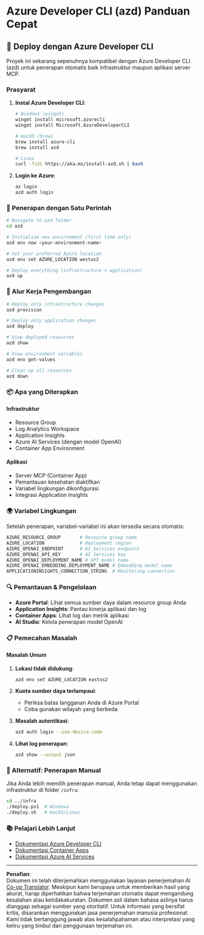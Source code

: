 <!--
CO_OP_TRANSLATOR_METADATA:
{
  "original_hash": "3ef1c97c5c40577da3be422d29276383",
  "translation_date": "2025-09-30T12:25:13+00:00",
  "source_file": "azd/README.md",
  "language_code": "id"
}
-->
# Azure Developer CLI (azd) Panduan Cepat

## 🚀 Deploy dengan Azure Developer CLI

Proyek ini sekarang sepenuhnya kompatibel dengan Azure Developer CLI (azd) untuk penerapan otomatis baik infrastruktur maupun aplikasi server MCP.

### Prasyarat

1. **Instal Azure Developer CLI**:
   ```bash
   # Windows (winget)
   winget install microsoft.azurecli
   winget install Microsoft.AzureDeveloperCLI
   
   # macOS (brew)
   brew install azure-cli
   brew install azd
   
   # Linux
   curl -fsSL https://aka.ms/install-azd.sh | bash
   ```

2. **Login ke Azure**:
   ```bash
   az login
   azd auth login
   ```

### 🎯 Penerapan dengan Satu Perintah

```bash
# Navigate to azd folder
cd azd

# Initialize new environment (first time only)
azd env new <your-environment-name>

# Set your preferred Azure location
azd env set AZURE_LOCATION westus2

# Deploy everything (infrastructure + application)
azd up
```

### 🔧 Alur Kerja Pengembangan

```bash
# Deploy only infrastructure changes
azd provision

# Deploy only application changes  
azd deploy

# View deployed resources
azd show

# View environment variables
azd env get-values

# Clean up all resources
azd down
```

### 📦 Apa yang Diterapkan

#### **Infrastruktur**
- Resource Group
- Log Analytics Workspace  
- Application Insights
- Azure AI Services (dengan model OpenAI)
- Container App Environment

#### **Aplikasi**
- Server MCP (Container App)
- Pemantauan kesehatan diaktifkan
- Variabel lingkungan dikonfigurasi
- Integrasi Application Insights

### 🌍 Variabel Lingkungan

Setelah penerapan, variabel-variabel ini akan tersedia secara otomatis:

```bash
AZURE_RESOURCE_GROUP       # Resource group name
AZURE_LOCATION             # Deployment region
AZURE_OPENAI_ENDPOINT      # AI Services endpoint
AZURE_OPENAI_API_KEY       # AI Services key
AZURE_OPENAI_DEPLOYMENT_NAME # GPT model name
AZURE_OPENAI_EMBEDDING_DEPLOYMENT_NAME # Embedding model name
APPLICATIONINSIGHTS_CONNECTION_STRING  # Monitoring connection
```

### 🔍 Pemantauan & Pengelolaan

- **Azure Portal**: Lihat semua sumber daya dalam resource group Anda
- **Application Insights**: Pantau kinerja aplikasi dan log
- **Container Apps**: Lihat log dan metrik aplikasi
- **AI Studio**: Kelola penerapan model OpenAI

### 📋 Pemecahan Masalah

#### **Masalah Umum**

1. **Lokasi tidak didukung**:
   ```bash
   azd env set AZURE_LOCATION eastus2
   ```

2. **Kuota sumber daya terlampaui**:
   - Periksa batas langganan Anda di Azure Portal
   - Coba gunakan wilayah yang berbeda

3. **Masalah autentikasi**:
   ```bash
   azd auth login --use-device-code
   ```

4. **Lihat log penerapan**:
   ```bash
   azd show --output json
   ```

### 🔄 Alternatif: Penerapan Manual

Jika Anda lebih memilih penerapan manual, Anda tetap dapat menggunakan infrastruktur di folder `/infra`:

```bash
cd ../infra
./deploy.ps1  # Windows
./deploy.sh   # macOS/Linux
```

### 📚 Pelajari Lebih Lanjut

- [Dokumentasi Azure Developer CLI](https://docs.microsoft.com/azure/developer/azure-developer-cli/)
- [Dokumentasi Container Apps](https://docs.microsoft.com/azure/container-apps/)
- [Dokumentasi Azure AI Services](https://docs.microsoft.com/azure/ai-services/)

---

**Penafian**:  
Dokumen ini telah diterjemahkan menggunakan layanan penerjemahan AI [Co-op Translator](https://github.com/Azure/co-op-translator). Meskipun kami berupaya untuk memberikan hasil yang akurat, harap diperhatikan bahwa terjemahan otomatis dapat mengandung kesalahan atau ketidakakuratan. Dokumen asli dalam bahasa aslinya harus dianggap sebagai sumber yang otoritatif. Untuk informasi yang bersifat kritis, disarankan menggunakan jasa penerjemahan manusia profesional. Kami tidak bertanggung jawab atas kesalahpahaman atau interpretasi yang keliru yang timbul dari penggunaan terjemahan ini.